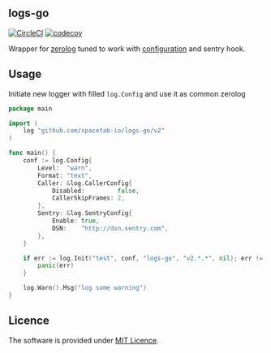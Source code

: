 logs-go
-------

[![CircleCI](https://circleci.com/gh/spacetab-io/logs-go.svg?style=shield)](https://circleci.com/gh/spacetab-io/logs-go) [![codecov](https://codecov.io/gh/spacetab-io/logs-go/graph/badge.svg)](https://codecov.io/gh/spacetab-io/logs-go)

Wrapper for [zerolog](https://github.com/rs/zerolog) tuned to work with [configuration](https://github.com/spacetab-io/configuration-go) and
sentry hook.

## Usage

Initiate new logger with filled `log.Config` and use it as common zerolog

```go
package main

import (
	log "github.com/spacetab-io/logs-go/v2"
)

func main() {
	conf := log.Config{
		Level:  "warn",
		Format: "text",
		Caller: &log.CallerConfig{
			Disabled:         false,
			CallerSkipFrames: 2,
		},
		Sentry: &log.SentryConfig{
			Enable: true,
			DSN:    "http://dsn.sentry.com",
		},
	}

	if err := log.Init("test", conf, "logs-go", "v2.*.*", nil); err != nil {
		panic(err)
	}

	log.Warn().Msg("log some warning")
}
```

## Licence

The software is provided under [MIT Licence](LICENCE).